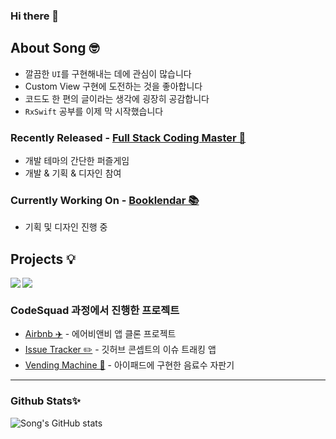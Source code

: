 ### Hi there 👋

## About Song 🤓

- 깔끔한 `UI`를 구현해내는 데에 관심이 많습니다
- Custom View 구현에 도전하는 것을 좋아합니다
- 코드도 한 편의 글이라는 생각에 굉장히 공감합니다
- `RxSwift` 공부를 이제 막 시작했습니다

### Recently Released - [Full Stack Coding Master 🤖](https://github.com/SinsaStation/FullStackCodingBot)
- 개발 테마의 간단한 퍼즐게임
- 개발 & 기획 & 디자인 참여

### Currently Working On - [Booklendar 📚](https://github.com/eeeesong/booklendar) 
- 기획 및 디자인 진행 중

## Projects 💡


<img src="https://img.shields.io/badge/swift-FA7343?style=for-the-badge&logo=swift&logoColor=black" align=left>

<img src="https://img.shields.io/badge/ios-000000?style=for-the-badge&logo=ios&logoColor=white" align=center>


### CodeSquad 과정에서 진행한 프로젝트
- [Airbnb ✈️](https://github.com/eeeesong/airbnb) - 에어비앤비 앱 클론 프로젝트
- [Issue Tracker ✏️](https://github.com/d-h-k/issue-tracker) - 깃허브 콘셉트의 이슈 트래킹 앱
- [Vending Machine 🥫](https://github.com/eeeesong/swift-vendingmachineapp) - 아이패드에 구현한 음료수 자판기

-------

### Github Stats✨

![Song's GitHub stats](https://github-readme-stats.vercel.app/api?username=eeeesong&count_private=true&show_icons=false&theme=cobalt)

<!--
**eeeesong/eeeesong** is a ✨ _special_ ✨ repository because its `README.md` (this file) appears on your GitHub profile.

Here are some ideas to get you started:

- 🔭 I’m currently working on ...
- 🌱 I’m currently learning ...
- 👯 I’m looking to collaborate on ...
- 🤔 I’m looking for help with ...
- 💬 Ask me about ...
- 📫 How to reach me: ...
- 😄 Pronouns: ...
- ⚡ Fun fact: ...
-->

